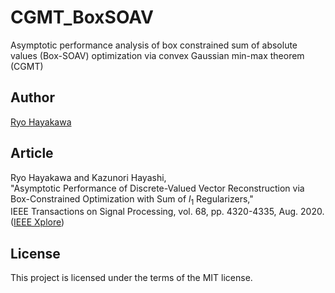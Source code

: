 # CGMT_BoxSOAV
Asymptotic performance analysis of box constrained sum of absolute values (Box-SOAV) optimization via convex Gaussian min-max theorem (CGMT)

## Author
[Ryo Hayakawa](https://rhayakawa.github.io/index-e.html)

## Article
Ryo Hayakawa and Kazunori Hayashi,  
"Asymptotic Performance of Discrete-Valued Vector Reconstruction via Box-Constrained Optimization with Sum of <i>l</i><sub>1</sub> Regularizers,"  
IEEE Transactions on Signal Processing, vol. 68, pp. 4320-4335, Aug. 2020.  
([IEEE Xplore](https://ieeexplore.ieee.org/document/9146197))

## License
This project is licensed under the terms of the MIT license. 
